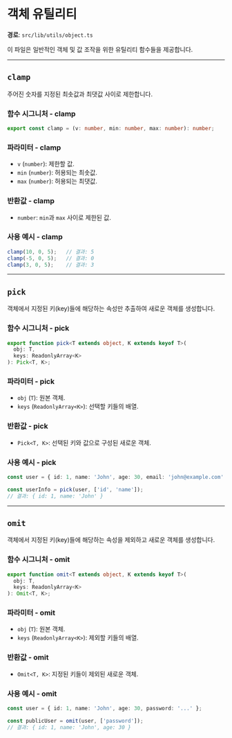 # 객체 유틸리티

**경로**: `src/lib/utils/object.ts`

이 파일은 일반적인 객체 및 값 조작을 위한 유틸리티 함수들을 제공합니다.

---

## `clamp`

주어진 숫자를 지정된 최솟값과 최댓값 사이로 제한합니다.

### 함수 시그니처 - clamp

```typescript
export const clamp = (v: number, min: number, max: number): number;
```

### 파라미터 - clamp

- `v` (`number`): 제한할 값.
- `min` (`number`): 허용되는 최솟값.
- `max` (`number`): 허용되는 최댓값.

### 반환값 - clamp

- `number`: `min`과 `max` 사이로 제한된 값.

### 사용 예시 - clamp

```typescript
clamp(10, 0, 5);   // 결과: 5
clamp(-5, 0, 5);   // 결과: 0
clamp(3, 0, 5);    // 결과: 3
```

---

## `pick`

객체에서 지정된 키(key)들에 해당하는 속성만 추출하여 새로운 객체를 생성합니다.

### 함수 시그니처 - pick

```typescript
export function pick<T extends object, K extends keyof T>(
  obj: T, 
  keys: ReadonlyArray<K>
): Pick<T, K>;
```

### 파라미터 - pick

- `obj` (`T`): 원본 객체.
- `keys` (`ReadonlyArray<K>`): 선택할 키들의 배열.

### 반환값 - pick

- `Pick<T, K>`: 선택된 키와 값으로 구성된 새로운 객체.

### 사용 예시 - pick

```typescript
const user = { id: 1, name: 'John', age: 30, email: 'john@example.com' };

const userInfo = pick(user, ['id', 'name']);
// 결과: { id: 1, name: 'John' }
```

---

## `omit`

객체에서 지정된 키(key)들에 해당하는 속성을 제외하고 새로운 객체를 생성합니다.

### 함수 시그니처 - omit

```typescript
export function omit<T extends object, K extends keyof T>(
  obj: T, 
  keys: ReadonlyArray<K>
): Omit<T, K>;
```

### 파라미터 - omit

- `obj` (`T`): 원본 객체.
- `keys` (`ReadonlyArray<K>`): 제외할 키들의 배열.

### 반환값 - omit

- `Omit<T, K>`: 지정된 키들이 제외된 새로운 객체.

### 사용 예시 - omit

```typescript
const user = { id: 1, name: 'John', age: 30, password: '...' };

const publicUser = omit(user, ['password']);
// 결과: { id: 1, name: 'John', age: 30 }
```
